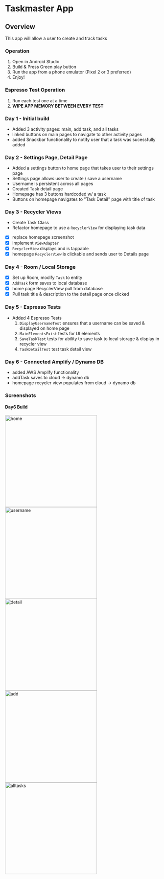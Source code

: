# Taskmaster App

## Overview
This app will allow a user to create and track tasks

### Operation
1. Open in Android Studio
2. Build & Press Green play button
3. Run the app from a phone emulator (Pixel 2 or 3 preferred)
4. Enjoy!

### Espresso Test Operation
1. Run each test one at a time
2. **WIPE APP MEMORY BETWEEN EVERY TEST**

### Day 1 - Initial build 
- Added 3 activity pages: main, add task, and all tasks
- linked buttons on main pages to navigate to other activity pages
- added Snackbar functionality to notify user that a task was sucessfully added

### Day 2 - Settings Page, Detail Page
- Added a settings button to home page that takes user to their settings page
- Settings page allows user to create / save a username
- Username is persistent across all pages
- Created Task detail page
- Homepage has 3 buttons hardcoded w/ a task
- Buttons on homepage navigates to "Task Detail" page with title of task

### Day 3 - Recycler Views
- Create Task Class
- Refactor homepage to use a `RecyclerView` for displaying task data
- [x] replace homepage screenshot
- [x] implement `ViewAdapter` 
- [x] `RecyclerView` displays and is tappable
- [x] homepage `RecyclerView` is clickable and sends user to Details page

### Day 4 - Room / Local Storage
- [x] Set up Room, modify `Task` to entity
- [x] `AddTask` form saves to local database
- [x] home page RecyclerView pull from database
- [x] Pull task title & description to the detail page once clicked

### Day 5 - Espresso Tests
- Added 4 Espresso Tests
    1. `DisplayUsernameTest` ensures that a username can be saved & displayed on home page
    2. `MainElementsExist` tests for UI elements
    3. `SaveTaskTest` tests for ability to save task to local storage & display in recycler view
    4. `TaskDetailTest` test task detail view

### Day 6 - Connected Amplify / Dynamo DB
- added AWS Amplify functionality
- addTask saves to cloud -> dynamo db
- homepage recycler view populates from cloud -> dynamo db


### Screenshots
#### Day6 Build
<img src="screenshots/main-page3.png" alt="home" width="300">
<img src="screenshots/username.png" alt="username" width="300">
<img src="screenshots/task-detail2.png" alt="detail" width="300">
<img src="screenshots/addtask.png" alt="add" width="300">
<img src="screenshots/all-tasks.png" alt="alltasks" width="300">


